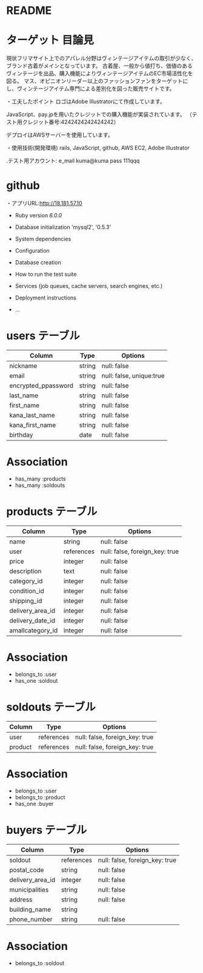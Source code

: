 # README

# ターゲット 目論見
現状フリマサイト上でのアパレル分野はヴィンテージアイテムの取引が少なく、ブランド古着がメインとなっています。
古着屋、一般から値打ち、価値のあるヴィンテージを出品、購入機能によりヴィンテージアイテムのEC市場活性化を図る。
マス、オピニオンリーダー以上のファッションファンをターゲットにし、ヴィンテージアイテム専門による差別化を図った販売サイトです。


・工夫したポイント
 ロゴはAdobe Illustratorにて作成しています。

 JavaScript、pay.jpを用いたクレジットでの購入機能が実装されています。
 （テスト用クレジット番号:4242424242424242）

 デプロイはAWSサーバーを使用しています。

・使用技術(開発環境) rails,  JavaScript, github, AWS EC2, Adobe Illustrator

.テスト用アカウント:
e_mail kuma@kuma pass 111qqq

# github
・アプリURL:http://18.181.57.10



* Ruby version _6.0.0_

* Database initialization 'mysql2', '0.5.3'


* System dependencies

* Configuration

* Database creation

* How to run the test suite

* Services (job queues, cache servers, search engines, etc.)

* Deployment instructions

* ...


# users テーブル
| Column                | Type   | Options                       |
| --------              | ------ | ----------------------------  |
| nickname              | string | null: false                   |
| email                 | string | null: false, unique:true      | 
| encrypted_ppassword   | string | null: false                   |
| last_name             | string | null: false                   |
| first_name            | string | null: false                   |
| kana_last_name        | string | null: false                   |
| kana_first_name       | string | null: false                   |
| birthday              | date   | null: false                   |

# Association
- has_many  :products
- has_many  :soldouts

# products テーブル
| Column            | Type       | Options                         |
| ----------------  | ------     | --------------------------------|
| name              | string     | null: false                     |
| user              | references | null: false, foreign_key: true  |
| price             | integer    | null: false                     |
| description       | text       | null: false                     |
| category_id       | integer    | null: false                     |
| condition_id      | integer    | null: false                     |
| shipping_id       | integer    | null: false                     |
| delivery_area_id  | integer    | null: false                     |
| delivery_date_id  | integer    | null: false                     |
| amallcategory_id  | integer    | null: false                     |

# Association
- belongs_to :user
- has_one    :soldout

# soldouts テーブル
| Column          | Type       | Options                        |
| --------------- | ---------- | ------------------------------ |
| user            | references | null: false, foreign_key: true |
| product         | references | null: false, foreign_key: true |

# Association
- belongs_to :user
- belongs_to :product
- has_one    :buyer

# buyers テーブル
| Column           | Type       | Options                        |
| ---------------- | ---------- | ------------------------------ |
| soldout          | references | null: false, foreign_key: true |
| postal_code      | string     | null: false                    |
| delivery_area_id | integer    | null: false                    |
| municipalities   | string     | null: false                    |
| address          | string     | null: false                    |
| building_name    | string     |                                |
| phone_number     | string     | null: false                    |

# Association
- belongs_to :soldout